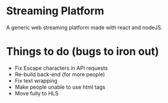 # Streaming Platform
A generic web streaming platform made with react and nodeJS.

# Things to do (bugs to iron out)
  - Fix Escape characters in API requests
  - Re-build back-end (for more people)
  - Fix text wrapping
  - Make people unable to use html tags
  - Move fully to HLS

